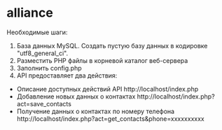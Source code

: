 # alliance

Необходимые шаги:
1. База данных MySQL. Создать пустую базу данных в кодировке "utf8_general_ci".
2. Разместить PHP файлы в корневой каталог веб-сервера
3. Заполнить config.php
4. API предоставляет два действия:
- Описание доступных действий API http://localhost/index.php
- Добавление новых данных о контактах http://localhost/index.php?act=save_contacts
- Получение данных о контактах по номеру телефона http://localhost/index.php?act=get_contacts&phone=xxxxxxxxxx
